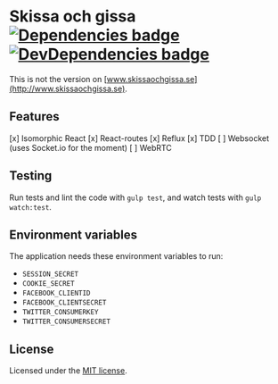 # Skissa och gissa [![Dependencies badge][david-image]][david-url] [![DevDependencies  badge][david-dev-image]][david-dev-url]

This is not the version on [www.skissaochgissa.se](http://www.skissaochgissa.se).

## Features

[x] Isomorphic React
[x] React-routes
[x] Reflux
[x] TDD
[ ] Websocket (uses Socket.io for the moment)
[ ] WebRTC


## Testing

Run tests and lint the code with `gulp test`, and watch tests with
`gulp watch:test`.


## Environment variables

The application needs these environment variables to run:

* `SESSION_SECRET`
* `COOKIE_SECRET`
* `FACEBOOK_CLIENTID`
* `FACEBOOK_CLIENTSECRET`
* `TWITTER_CONSUMERKEY`
* `TWITTER_CONSUMERSECRET`


## License

Licensed under the [MIT license](LICENSE).



[david-url]: https://david-dm.org/klambycom/Skissa-och-gissa#info=dependencies&view=table
[david-image]: https://david-dm.org/klambycom/Skissa-och-gissa.png

[david-dev-url]: https://david-dm.org/klambycom/Skissa-och-gissa#info=devDependencies&view=table
[david-dev-image]: https://david-dm.org/klambycom/Skissa-och-gissa/dev-status.png
